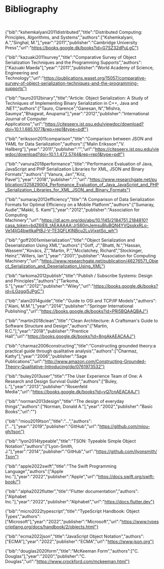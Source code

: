 # Bibliography

<br>

{"bib":"kshemkalyani2011distributed","title":"Distributed Computing: Principles, Algorithms, and Systems","authors":["Kshemkalyani, A.","Singhal, M."],"year":"2011","publisher":"Cambridge University Press","url":"https://books.google.dk/books?id=G7SZ32dPuLgC"}

{"bib":"kazuaki2011survey","title":"Comparative Survey of Object Serialization Techniques and the Programming Supports","authors":["Kazuaki Maeda"],"year":"2011","publisher":"World Academy of Science, Engineering and Technology","url":"https://publications.waset.org/15057/comparative-survey-of-object-serialization-techniques-and-the-programming-supports"}

{"bib":"tauro2012binary","title":"Article: Object Serialization: A Study of Techniques of Implementing Binary Serialization in C++, Java and .NET","authors":["Tauro, Clarence","Ganesan, N","Mishra, Saumya","Bhagwat, Anupama"],"year":"2012","publisher":"International Journal of Computer Applications","url":"https://citeseerx.ist.psu.edu/viewdoc/download?doi=10.1.1.685.1077&rep=rep1&type=pdf"}

{"bib":"eriksson2011comparison","title":"Comparison between JSON and YAML for Data Serialization","authors":["Malin Eriksson","V. Hallberg"],"year":"2011","publisher":"","url":"https://citeseerx.ist.psu.edu/viewdoc/download?doi=10.1.1.472.5744&rep=rep1&type=pdf"}

{"bib":"vanura2018performance","title":"Performance Evaluation of Java, JavaScript and PHP Serialization Libraries for XML, JSON and Binary Formats","authors":["Vanura, Jan","Kriz, Pavel"],"year":"2018","publisher":"","url":"https://www.researchgate.net/publication/325829004_Perfomance_Evaluation_of_Java_JavaScript_and_PHP_Serialization_Libraries_for_XML_JSON_and_Binary_Formats"}

{"bib":"sumaray2012efficiency","title":"A Comparison of Data Serialization Formats for Optimal Efficiency on a Mobile Platform","authors":["Sumaray, Audie","Makki, S. Kami"],"year":"2012","publisher":"Association for Computing Machinery","url":"https://dl.acm.org/doi/abs/10.1145/2184751.2184810?casa_token=bdZ6IE8_tAEAAAAA:JrS60mJemsuBluBQN4YVQsskxRLo-Ve14ljG4bwtIkaPtBJ-V-TE3QFLKlNBcu2LuVjxptSo_wh"}

{"bib":"goff2001xmlserialization","title":"Object Serialization and Deserialization Using XML","authors":["Goff, J","Bhatti, N.","Hassan, Wassem","Kovács, Z","Martin, P.","Mcclatchey, Richard","Stockinger, Heinz","Willers, Ian"],"year":"2001","publisher":"Association for Computing Machinery","url":"https://www.researchgate.net/publication/46276571_Object_Serialization_and_Deserialization_Using_XML"}

{"bib":"tarkoma2012publish","title":"Publish / Subscribe Systems: Design and Principles","authors":["Tarkoma, S."],"year":"2012","publisher":"Wiley","url":"https://books.google.dk/books?id=iLGzgqi5JPgC"}

{"bib":"alani2014guide","title":"Guide to OSI and TCP/IP Models","authors":["Alani, M.M."],"year":"2014","publisher":"Springer International Publishing","url":"https://books.google.dk/books?id=PRi5BQAAQBAJ"}

{"bib":"martin2018clean","title":"Clean Architecture: A Craftsman's Guide to Software Structure and Design","authors":["Martin, R.C."],"year":"2018","publisher":"Prentice Hall","url":"https://books.google.dk/books?id=8ngAkAEACAAJ"}

{"bib":"charmaz2006constructing","title":"Constructing grounded theory:a practical guide through qualitative analysis","authors":["Charmaz, Kathy"],"year":"2006","publisher":"Sage Publications","url":"http://www.amazon.com/Constructing-Grounded-Theory-Qualitative-Introducing/dp/0761973532"}

{"bib":"buley2013user","title":"The User Experience Team of One: A Research and Design Survival Guide","authors":["Buley, L."],"year":"2013","publisher":"Rosenfeld Media","url":"https://books.google.dk/books?id=vQ7cnAEACAAJ"}

{"bib":"norman2013design","title":"The design of everyday things","authors":["Norman, Donald A."],"year":"2002","publisher":"Basic Books","url":""}

{"bib":"miou2019tson","title":"...","authors":["..."],"year":"2019","publisher":"GitHub","url":"https://github.com/miou-gh/tson"}

{"bib":"lyon2014typeable","title":"TSON: Typeable Simple Object Notation","authors":["Lyon-Smith, J."],"year":"2014","publisher":"GitHub","url":"https://github.com/jlyonsmith/Tson"}

{"bib":"apple2022swift","title":"The Swift Programming Language","authors":["Apple Inc."],"year":"2022","publisher":"Apple","url":"https://docs.swift.org/swift-book/"}

{"bib":"alpha2022flutter","title":"Flutter documentation","authors":["Alphabet Inc."],"year":"2022","publisher":"Alphabet","url":"https://docs.flutter.dev"}

{"bib":"micro2022typescript","title":"TypeScript Handbook: Object Types","authors":["Microsoft"],"year":"2022","publisher":"Microsoft","url":"https://www.typescriptlang.org/docs/handbook/2/objects.html"}

{"bib":"ecma2022json","title":"JavaScript Object Notation","authors":["ECMA"],"year":"2022","publisher":"ECMA","url":"https://www.json.org"}

{"bib":"douglas2020form","title":"McKeeman Form","authors":["C. Douglas"],"year":"2020","publisher":"C. Douglas","url":"https://www.crockford.com/mckeeman.html"}